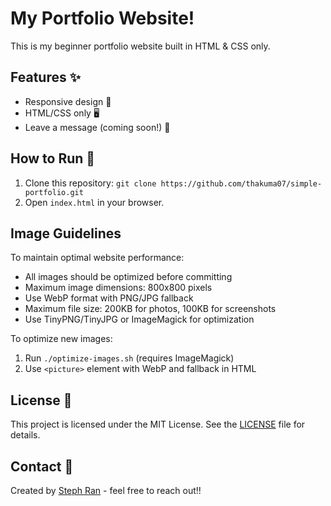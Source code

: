# My Portfolio Website!

This is my beginner portfolio website built in HTML & CSS only.

## Features ✨

- Responsive design 📱
- HTML/CSS only 🖥️
- Leave a message (coming soon!) 💬

## How to Run 🚀

1. Clone this repository: `git clone https://github.com/thakuma07/simple-portfolio.git`  
2. Open `index.html` in your browser.

## Image Guidelines

To maintain optimal website performance:
- All images should be optimized before committing
- Maximum image dimensions: 800x800 pixels
- Use WebP format with PNG/JPG fallback
- Maximum file size: 200KB for photos, 100KB for screenshots
- Use TinyPNG/TinyJPG or ImageMagick for optimization

To optimize new images:
1. Run `./optimize-images.sh` (requires ImageMagick)
2. Use `<picture>` element with WebP and fallback in HTML

## License 📄

This project is licensed under the MIT License. See the [LICENSE](./LICENSE) file for details.

## Contact 📧

Created by [Steph Ran](https://stephanieran.github.io/personal-portfolio/) - feel free to reach out!!

